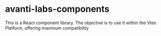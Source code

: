 # avanti-labs-components
This is a React component library. The objective is to use it within the Vtex Platform, offering maximum compatibility
